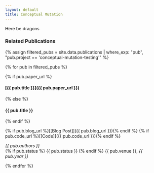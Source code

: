```yaml
---
layout: default
title: Conceptual Mutation
---
```



Here be dragons



### Related Publications

{% assign filtered_pubs = site.data.publications | where_exp: "pub", "pub.project == 'conceptual-mutation-testing'" %}

{% for pub in filtered_pubs %}

{% if pub.paper_url %}
#### [{{ pub.title }}]({{ pub.paper_url }})
{% else %}
#### {{ pub.title }}
{% endif %}



{% if pub.blog_url %}[[Blog Post]]({{ pub.blog_url }}){% endif %}
{% if pub.code_url %}[[Code]]({{ pub.code_url }}){% endif %}

*{{ pub.authors }}*  
{% if pub.status %} {{ pub.status }} {% endif %} {{ pub.venue }}, _{{ pub.year }}_

{% endfor %}



